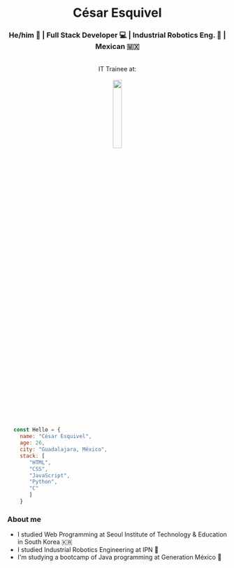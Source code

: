 <h1 align="center">César Esquivel</h1>
<h3 align="center"> He/him 🙂 | Full Stack Developer 💻 | Industrial Robotics Eng. 🤖 | Mexican 🇲🇽 </h3>
  
<p align="center">
  <br> IT Trainee at: <br><br>
 <img src="https://www.tcs.com/content/dam/tcs/images/Newtcslogo/tcs-logo-tata-white-1x-dec2021.png" width="20%"/>
<p>

```javascript
  const Hello = {
    name: "César Esquivel",
    age: 26,
    city: "Guadalajara, México",
    stack: [
       "HTML", 
       "CSS", 
       "JavaScript", 
       "Python", 
       "C"
       ]
    }
```
  
### About me
  
  - I studied Web Programming at Seoul Institute of Technology & Education in South Korea 🇰🇷
  - I studied Industrial Robotics Engineering at IPN 🤖
  - I'm studying a bootcamp of Java programming at Generation México 🤝
